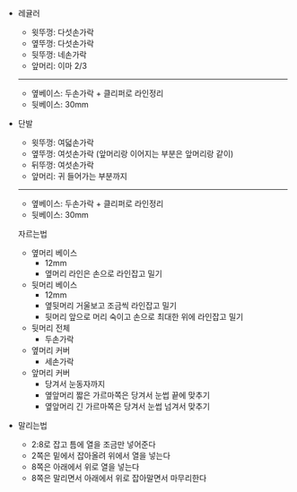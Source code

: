 * 레귤러
  * 윗뚜껑: 다섯손가락
  * 옆뚜껑: 다섯손가락
  * 뒷뚜껑: 네손가락
  * 앞머리: 이마 2/3
  ---------------------------------
  * 옆베이스: 두손가락 + 클리퍼로 라인정리
  * 뒷베이스: 30mm

  
* 단발
  * 윗뚜껑: 여덟손가락
  * 옆뚜껑: 여섯손가락 (앞머리랑 이어지는 부분은 앞머리랑 같이)
  * 뒤뚜껑: 여섯손가락
  * 앞머리: 귀 들어가는 부분까지
  ---------------------------------
  * 옆베이스: 두손가락 + 클리퍼로 라인정리
  * 뒷베이스: 30mm
  
 
  자르는법
  * 옆머리 베이스
    * 12mm
    * 옆머리 라인은 손으로 라인잡고 밀기
  * 뒷머리 베이스
    * 12mm
    * 옆뒷머리 거울보고 조금씩 라인잡고 밀기
    * 뒷머리 앞으로 머리 숙이고 손으로 최대한 위에 라인잡고 밀기
  * 뒷머리 전체
    * 두손가락
  * 옆머리 커버
    * 세손가락
  * 앞머리 커버
    * 당겨서 눈동자까지
    * 옆앞머리 짧은 가르마쪽은 당겨서 눈썹 끝에 맞추기
    * 옆앞머리 긴 가르마쪽은 당겨서 눈썹 넘겨서 맞추기
* 말리는법
  * 2:8로 잡고 틈에 열을 조금만 넣어준다
  * 2쪽은 밑에서 잡아올려 위에서 열을 넣는다
  * 8쪽은 아래에서 위로 열을 넣는다
  * 8쪽은 말리면서 아래에서 위로 잡아말면서 마무리한다
  

